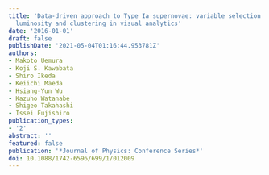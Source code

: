 ```yaml
---
title: 'Data-driven approach to Type Ia supernovae: variable selection on the peak
  luminosity and clustering in visual analytics'
date: '2016-01-01'
draft: false
publishDate: '2021-05-04T01:16:44.953781Z'
authors:
- Makoto Uemura
- Koji S. Kawabata
- Shiro Ikeda
- Keiichi Maeda
- Hsiang-Yun Wu
- Kazuho Watanabe
- Shigeo Takahashi
- Issei Fujishiro
publication_types:
- '2'
abstract: ''
featured: false
publication: '*Journal of Physics: Conference Series*'
doi: 10.1088/1742-6596/699/1/012009
---
```


